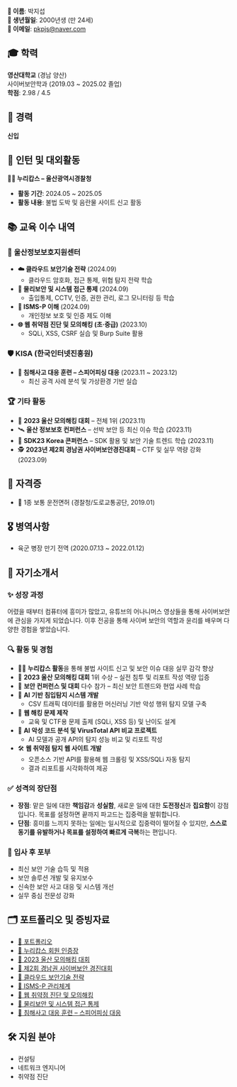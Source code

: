 **👤 이름**: 박지섭  
**🎂 생년월일**: 2000년생 (만 24세)  
**📧 이메일**: pkpjs@naver.com  
## 🎓 **학력**
**영산대학교** (경남 양산)  
사이버보안학과 (2019.03 ~ 2025.02 졸업)  
**학점**: 2.98 / 4.5
## 💼 **경력**
**신입**
## 🤝 **인턴 및 대외활동**
**👮‍♂️ 누리캅스 – 울산광역시경찰청**  
- **활동 기간**: 2024.05 ~ 2025.05  
- **활동 내용**: 불법 도박 및 음란물 사이트 신고 활동  
## 📚 **교육 이수 내역**
### 🏫 **울산정보보호지원센터**
- **☁️ 클라우드 보안기술 전략** (2024.09)  
  - 클라우드 암호화, 접근 통제, 위협 탐지 전략 학습  
- **🚪 물리보안 및 시스템 접근 통제** (2024.09)  
  - 출입통제, CCTV, 인증, 권한 관리, 로그 모니터링 등 학습  
- **🔐 ISMS-P 이해** (2024.09)  
  - 개인정보 보호 및 인증 제도 이해  
- **🌐 웹 취약점 진단 및 모의해킹 (초·중급)** (2023.10)  
  - SQLi, XSS, CSRF 실습 및 Burp Suite 활용  
### 🛡️ **KISA (한국인터넷진흥원)**
- **📧 침해사고 대응 훈련 – 스피어피싱 대응** (2023.11 ~ 2023.12)  
  - 최신 공격 사례 분석 및 가상환경 기반 실습  
### 🏆 **기타 활동**
- 🥇 **2023 울산 모의해킹 대회** – 전체 1위 (2023.11)  
- 🛰️ **울산 정보보호 컨퍼런스** – 선박 보안 등 최신 이슈 학습 (2023.11)  
- 🧩 **SDK23 Korea 콘퍼런스** – SDK 활용 및 보안 기술 트렌드 학습 (2023.11)  
- 🕵️ **2023년 제2회 경남권 사이버보안경진대회** – CTF 및 실무 역량 강화 (2023.09)  
## 📜 **자격증**
- 🚗 1종 보통 운전면허 (경찰청/도로교통공단, 2019.01)
## 🎖️ **병역사항**
- 육군 병장 만기 전역 (2020.07.13 ~ 2022.01.12)
## 🧠 **자기소개서**
### ✨ **성장 과정**
어렸을 때부터 컴퓨터에 흥미가 많았고, 유튜브의 어나니머스 영상들을 통해 사이버보안에 관심을 가지게 되었습니다. 이후 전공을 통해 사이버 보안의 역할과 윤리를 배우며 다양한 경험을 쌓았습니다.
### 🔍 **활동 및 경험**
- 👮‍♂️ **누리캅스 활동**을 통해 불법 사이트 신고 및 보안 이슈 대응 실무 감각 향상  
- 🥇 **2023 울산 모의해킹 대회** 1위 수상 – 실전 침투 및 리포트 작성 역량 입증  
- 🎤 **보안 컨퍼런스 및 대회** 다수 참가 – 최신 보안 트렌드와 현업 사례 학습  
- 🧠 **AI 기반 침입탐지 시스템 개발**  
  - CSV 트래픽 데이터를 활용한 머신러닝 기반 악성 행위 탐지 모델 구축  
- 🧩 **웹 해킹 문제 제작**  
  - 교육 및 CTF용 문제 출제 (SQLi, XSS 등) 및 난이도 설계  
- 🔬 **AI 악성 코드 분석 및 VirusTotal API 비교 프로젝트**  
  - AI 모델과 공개 API의 탐지 성능 비교 및 리포트 작성  
- 🛠️ **웹 취약점 탐지 웹 사이트 개발**  
  - 오픈소스 기반 API를 활용해 웹 크롤링 및 XSS/SQLi 자동 탐지  
  - 결과 리포트를 시각화하여 제공
### ✅ **성격의 장단점**
- **장점**: 맡은 일에 대한 **책임감**과 **성실함**, 새로운 일에 대한 **도전정신**과 **집요함**이 강점입니다. 목표를 설정하면 끝까지 파고드는 집중력을 발휘합니다.
- **단점**: 흥미를 느끼지 못하는 일에는 일시적으로 집중력이 떨어질 수 있지만, **스스로 동기를 유발하거나 목표를 설정하여 빠르게 극복**하는 편입니다.
### 🚀 **입사 후 포부**
- 최신 보안 기술 습득 및 적용  
- 보안 솔루션 개발 및 유지보수  
- 신속한 보안 사고 대응 및 시스템 개선  
- 실무 중심 전문성 강화  
## 🗂️ **포트폴리오 및 증빙자료**
- [📁 포트폴리오](https://github.com/pkpjs/wins/blob/main/%ED%8F%AC%ED%8A%B8%ED%8F%B4%EB%A6%AC%EC%98%A4/%EC%A6%9D%EB%AA%85%EC%84%9C/%ED%8F%AC%ED%8A%B8%ED%8F%B4%EB%A6%AC%EC%98%A4_7.pptx) 
- [🪪 누리캅스 회원 인증장](https://github.com/pkpjs/wins/blob/main/%ED%8F%AC%ED%8A%B8%ED%8F%B4%EB%A6%AC%EC%98%A4/%EC%A6%9D%EB%AA%85%EC%84%9C/%EB%88%84%EB%A6%AC%EC%BA%85%EC%8A%A4%20%ED%9A%8C%EC%9B%90%20%EC%9E%85%EB%AA%85%EC%9E%A5.jpg)
- [🏅 2023 울산 모의해킹 대회](https://github.com/pkpjs/wins/blob/main/%ED%8F%AC%ED%8A%B8%ED%8F%B4%EB%A6%AC%EC%98%A4/%EC%A6%9D%EB%AA%85%EC%84%9C/2023%20%EC%9A%B8%EC%82%B0%20%EB%AA%A8%EC%9D%98%ED%95%B4%ED%82%B9%20%EB%8C%80%ED%9A%8C.png)
- [🏅 제2회 경남권 사이버보안 경진대회](https://github.com/pkpjs/wins/blob/main/%ED%8F%AC%ED%8A%B8%ED%8F%B4%EB%A6%AC%EC%98%A4/%EC%A6%9D%EB%AA%85%EC%84%9C/%EC%A0%9C2%ED%9A%8C%20%EA%B2%BD%EB%82%A8%EA%B6%8C%20%EC%82%AC%EC%9D%B4%EB%B2%84%EB%B3%B4%EC%95%88%20%EA%B2%BD%EC%A7%84%EB%8C%80%ED%9A%8C.png)
- [📑 클라우드 보안기술 전략](https://github.com/pkpjs/wins/blob/main/%ED%8F%AC%ED%8A%B8%ED%8F%B4%EB%A6%AC%EC%98%A4/%EC%A6%9D%EB%AA%85%EC%84%9C/%ED%81%B4%EB%9D%BC%EC%9A%B0%EB%93%9C%20%EB%B3%B4%EC%95%88%EA%B8%B0%EC%88%A0%20%EC%A0%84%EB%9E%B5.pdf)
- [📑 ISMS-P 관리체계](https://github.com/pkpjs/wins/blob/main/%ED%8F%AC%ED%8A%B8%ED%8F%B4%EB%A6%AC%EC%98%A4/%EC%A6%9D%EB%AA%85%EC%84%9C/%EC%A0%95%EB%B3%B4%EB%B3%B4%ED%98%B8%20%EB%B0%8F%20%EA%B0%9C%EC%9D%B8%EC%A0%95%EB%B3%B4%EB%B3%B4%ED%98%B8%20%EA%B4%80%EB%A6%AC%EC%B2%B4%EA%B3%84(ISMS-P)%EC%9D%B4%ED%95%B4.pdf)
- [📑 웹 취약점 진단 및 모의해킹](https://github.com/pkpjs/wins/blob/main/%ED%8F%AC%ED%8A%B8%ED%8F%B4%EB%A6%AC%EC%98%A4/%EC%A6%9D%EB%AA%85%EC%84%9C/%EC%9B%B9%20%EC%B7%A8%EC%95%BD%EC%A0%90%20%EC%A7%84%EB%8B%A8%20%EB%B0%8F%20%EB%AA%A8%EC%9D%98%ED%95%B4%ED%82%B9.pdf)  
- [📑 물리보안 및 시스템 접근 통제](https://github.com/pkpjs/wins/blob/main/%ED%8F%AC%ED%8A%B8%ED%8F%B4%EB%A6%AC%EC%98%A4/%EC%A6%9D%EB%AA%85%EC%84%9C/%EB%AC%BC%EB%A6%AC%EB%B3%B4%EC%95%88%EA%B3%BC%20%EC%8B%9C%EC%8A%A4%ED%85%9C%20%EC%A0%91%EA%B7%BC%20%ED%86%B5%EC%A0%9C.pdf)  
- [📑 침해사고 대응 훈련 – 스피어피싱 대응](https://github.com/pkpjs/wins/blob/main/%ED%8F%AC%ED%8A%B8%ED%8F%B4%EB%A6%AC%EC%98%A4/%EC%A6%9D%EB%AA%85%EC%84%9C/%5B%EC%A4%91%EA%B8%89%5D%20%EC%B9%A8%ED%95%B4%EC%82%AC%EA%B3%A0%20%EB%8C%80%EC%9D%91%ED%9B%88%EB%A0%A8%20-%20%EC%8A%A4%ED%94%BC%EC%96%B4%ED%94%BC%EC%8B%B1%20%EB%8C%80%EC%9D%91%20%EA%B8%B0%EB%B3%B8.pdf)
## 🛠️ **지원 분야**
- 컨설팅
- 네트워크 엔지니어
- 취약점 진단
